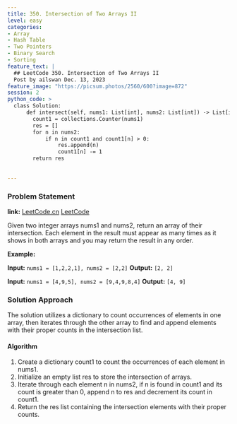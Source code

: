 ```yaml
---
title: 350. Intersection of Two Arrays II
level: easy
categories:
- Array
- Hash Table
- Two Pointers
- Binary Search
- Sorting
feature_text: |
  ## LeetCode 350. Intersection of Two Arrays II
  Post by ailswan Dec. 13, 2023
feature_image: "https://picsum.photos/2560/600?image=872"
session: 2
python_code: >
  class Solution:
      def intersect(self, nums1: List[int], nums2: List[int]) -> List[int]:
        count1 = collections.Counter(nums1)
        res = []
        for n in nums2:
            if n in count1 and count1[n] > 0:
                res.append(n)
                count1[n] -= 1
        return res
      
         
---
```


### Problem Statement
**link:**
[LeetCode.cn](https://leetcode.cn/problems/intersection-of-two-arrays-ii/)
[LeetCode](https://leetcode.com/problems/intersection-of-two-arrays-ii/)

Given two integer arrays nums1 and nums2, return an array of their intersection. Each element in the result must appear as many times as it shows in both arrays and you may return the result in any order.
 
**Example:**

**Input:** `nums1 = [1,2,2,1], nums2 = [2,2]`
**Output:** `[2, 2]`
 
**Input:** `nums1 = [4,9,5], nums2 = [9,4,9,8,4]`
**Output:** `[4, 9]`

### Solution Approach

The solution utilizes a dictionary to count occurrences of elements in one array, then iterates through the other array to find and append elements with their proper counts in the intersection list.

#### Algorithm
1. Create a dictionary count1 to count the occurrences of each element in nums1.
2. Initialize an empty list res to store the intersection of arrays.
3. Iterate through each element n in nums2, if n is found in count1 and its count is greater than 0, append n to res and decrement its count in count1.
4. Return the res list containing the intersection elements with their proper counts.